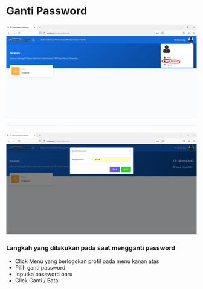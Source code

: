 # Ganti Password

![](<../../.gitbook/assets/image (37).png>)

![](<../../.gitbook/assets/image (28).png>)

### Langkah yang dilakukan pada saat mengganti password

* Click Menu yang berlogokan profil pada menu kanan atas
* Pilih ganti password
* Inputka password baru
* Click Ganti / Batal
